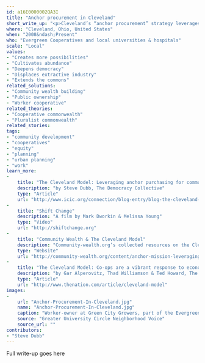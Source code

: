```yaml
---
id: a16E0000002QA3I
title: "Anchor procurement in Cleveland"
short_write_up: "<p>Cleveland’s “anchor procurement” strategy leverages public or nonprofit, place-based anchor institutions — such as universities, hospitals, and local government — to use their purchasing power to seed community and employee-owned businesses in low-income communities. The Evergreen Cooperatives network, founded in 2009, now employs 100 people in three businesses — a commercial-scale laundry, a 3.25-acre greenhouse, and a solar and energy service business. Many cities have since launched similar efforts. Anchor procurement can also help support existing local businesses. For example, between 2005 and 2010, local procurement by University Hospitals as part of its $1.2-billion “Vision 2010” construction project generated nearly 1,000 jobs for Cleveland residents.   </p>"
where: "Cleveland, Ohio, United States"
when: "2008&ndash;Present"
who: "Evergreen Cooperatives and local universities & hospitals"
scale: "Local"
values:
- "Creates more possibilities"
- "Cultivates abundance"
- "Deepens democracy"
- "Displaces extractive industry"
- "Extends the commons"
related_solutions:
- "Community wealth building"
- "Public ownership"
- "Worker cooperative"
related_theories:
- "Cooperative commonwealth"
- "Pluralist commonwealth"
related_stories:
tags:
- "community development"
- "cooperatives"
- "equity"
- "planning"
- "urban planning"
- "work"
learn_more:
-
    title: "The Cleveland Model: Leveraging anchor purchasing for community benefit"
    description: "by Steve Dubb, The Democracy Collective"
    type: "Article"
    url: "http://www.icic.org/connection/blog-entry/blog-the-cleveland-model-leveraging-anchor-purchasing-for-community-benefit "
-
    title: "Shift Change"
    description: "A film by Mark Dworkin & Melissa Young"
    type: "Video"
    url: "http://shiftchange.org"
-
    title: "Community Wealth & The Cleveland Model"
    description: "Community-wealth.org’s collected resources on the Cleveland Model"
    type: "Website"
    url: "http://community-wealth.org/content/anchor-mission-leveraging-power-anchor-institutions-build-community-wealth"
-
    title: "The Cleveland Model: Co-ops are a vibrant response to economic distress"
    description: "by Gar Alperovitz, Thad Williamson & Ted Howard, The Nation"
    type: "Article"
    url: "http://www.thenation.com/article/cleveland-model"
images:
-
    url: "Anchor-Procurement-In-Cleveland.jpg"
    name: "Anchor-Procurement-In-Cleveland.jpg"
    caption: "Worker-owner at Green City Growers, part of the Evergreen Cooperatives project in Cleveland."
    source: "Greater University Circle Neighborhood Voice"
    source_url: ""
contributors:
- "Steve Dubb"
---
```

Full write-up goes here
